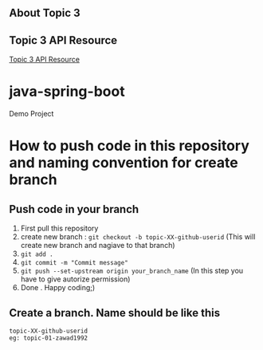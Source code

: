 ## About Topic 3

## Topic 3 API Resource

<a href="https://github.com/ConcaveIT/java-spring-boot/blob/topic-03-mohosinmiah/topic-03-mohosinmiah/topic03mohosin/src/main/resources/Task%2003.postman_collection.json" title="API Resource" target="_blank"> Topic 3 API Resource </a>




# java-spring-boot
Demo Project

# How to push code in this repository and naming convention for create branch

## Push code in your branch
1) First pull this repository
2) create new branch : `git checkout -b topic-XX-github-userid` (This will create new branch and nagiave to that branch)
3) `git add .`
4) `git commit -m "Commit message"`
5) `git push --set-upstream origin your_branch_name` (In this step you have to give autorize permission)
6) Done . Happy coding;)

## Create a branch. Name should be like this
    topic-XX-github-userid 
    eg: topic-01-zawad1992






